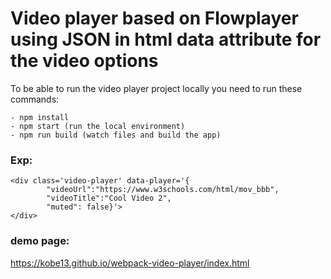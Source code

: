 # Video player based on Flowplayer using JSON in html data attribute for the video options

To be able to run the video player project locally you need to run these commands:
 ```
 - npm install
 - npm start (run the local environment)
 - npm run build (watch files and build the app)
 ```
### Exp: 
```
<div class='video-player' data-player='{
        "videoUrl":"https://www.w3schools.com/html/mov_bbb",
        "videoTitle":"Cool Video 2",
        "muted": false}'>
</div>
```                  
### demo page:
https://kobe13.github.io/webpack-video-player/index.html
